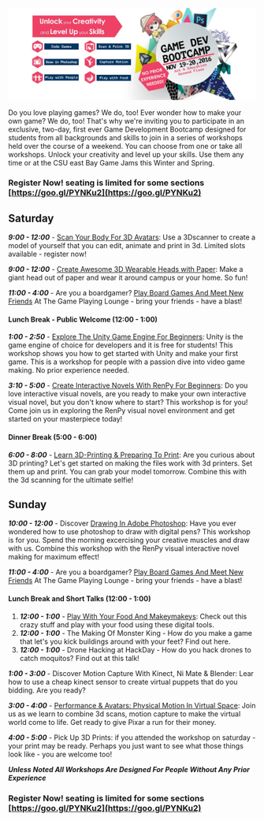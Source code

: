 ![Game Dev Boot Camp Banner](gamedevbootcamp.jpg "Game Dev Boot Camp Banner")

Do you love playing games? We do, too! Ever wonder how to make your own game? We do, too! That's why we're inviting you to participate in an exclusive, two-day, first ever Game Development Bootcamp designed for students from all backgrounds and skills to join in a series of workshops held over the course of a weekend.  You can choose from one or take all workshops.  Unlock your creativity  and level up your skills. Use them any time or at the CSU east Bay Game Jams this Winter and Spring.

### Register Now! seating is limited for some sections [https://goo.gl/PYNKu2](https://goo.gl/PYNKu2)


## Saturday
***9:00 - 12:00*** - [Scan Your Body For 3D Avatars](https://channel9.msdn.com/coding4fun/kinect/3D-Scanning-with-Kinect-V2): Use a 3Dscanner to create a model of yourself that you can edit, animate and print in 3d. Limited slots available  - register now!

***9:00 - 12:00*** - [Create Awesome 3D Wearable Heads with Paper](http://petapixel.com/assets/uploads/2013/01/3dportrait-5.jpg): Make a giant head out of paper and wear it around campus or your home.  So fun!

***11:00 - 4:00*** - Are you a boardgamer? [Play Board Games And Meet New Friends](http://kotaku.com/5903243/board-games-are-better-than-video-games-in-so-many-ways) At The Game Playing Lounge - bring your friends - have a blast!

#### Lunch Break - Public Welcome (12:00 - 1:00) 

***1:00 - 2:50*** - [Explore The Unity Game Engine For Beginners](https://unity3d.com): Unity is the game engine of choice for developers and it is free for students! This workshop shows you how to get started with Unity and make your first game.  This is a workshop for people with a passion dive into video game making.  No prior experience needed. 


***3:10 - 5:00***  - [Create Interactive Novels With RenPy For Beginners](https://www.renpy.org): Do you love interactive visual novels, are you ready to make your own interactive visual novel, but you don't know where to start?  This workshop is for you! Come join us in exploring the RenPy visual novel environment and get started on your masterpiece today!

#### Dinner Break (5:00 - 6:00)

***6:00 - 8:00*** - [Learn 3D-Printing	 & Preparing To Print](http://lifehacker.com/how-to-get-started-with-3d-printing-without-spending-a-1340345210): Are you curious about 3D printing?  Let's get started on making the files work with 3d printers.  Set them up and print.  You can grab your model tomorrow.  Combine this with the 3d scanning for the ultimate selfie!


## Sunday
***10:00 - 12:00***  - Discover [Drawing In Adobe Photoshop](http://smashinghub.com/25-really-useful-photoshop-drawing-tutorials.htm): Have you ever wondered how to use photoshop to draw with digital pens?  This workshop is for you.  Spend the morning excercising your creative muscles and draw with us. Combine this workshop with the RenPy visual interactive novel making for maximum effect!


***11:00 - 4:00*** - Are you a boardgamer? [Play Board Games And Meet New Friends](http://kotaku.com/5903243/board-games-are-better-than-video-games-in-so-many-ways) At The Game Playing Lounge - bring your friends - have a blast!

#### Lunch Break and Short Talks (12:00 - 1:00)

1. ***12:00 - 1:00*** - [Play With Your Food And Makeymakeys](http://makeymakey.com): Check out this crazy stuff and play with your food using these digital tools.
2. ***12:00 - 1:00*** - The Making Of Monster King - How do you make a game that let's you kick buildings around with your feet? Find out here.
3. ***12:00 - 1:00*** - Drone Hacking at HackDay - How do you hack drones to catch moquitos? Find out at this talk!

***1:00 - 3:00*** - Discover Motion Capture With Kinect, Ni Mate & Blender: Lear how to use a cheap kinect sensor to create virtual puppets that do you bidding.  Are you ready?

***3:00 - 4:00*** - [Performance & Avatars: Physical Motion In Virtual Space](https://youtu.be/NxbH-QDHAVg): Join us as we learn to combine 3d scans, motion capture to make the virtual world come to life.  Get ready to give Pixar a run for their money.

***4:00 - 5:00*** - Pick Up 3D Prints: if you attended the workshop on saturday - your print may be ready.  Perhaps you just want to see what those things look like - you are welcome too!

***Unless Noted All Workshops Are Designed For People Without Any Prior Experience***

### Register Now! seating is limited for some sections [https://goo.gl/PYNKu2](https://goo.gl/PYNKu2)

